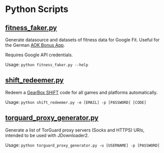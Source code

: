 # Python Scripts

## [fitness_faker.py](./fitness_faker.py)

Generate datasource and datasets of fitness data for Google Fit. Useful for the German [AOK Bonus App](https://www.aok.de/pk/bonus-praemienprogramme/programme-tarife/).

Requires Google API credentials.

Usage: `python fitness_faker.py --help`

## [shift_redeemer.py](./shift_redeemer.py)

Redeem a [GearBox SHiFT](https://shift.gearboxsoftware.com/) code for all games and platforms automatically.

Usage: `python shift_redeemer.py -e [EMAIL] -p [PASSWORD] [CODE]`

## [torguard_proxy_generator.py](./torguard_proxy_generator.py)

Generate a list of TorGuard proxy servers (Socks and HTTPS) URIs, intended to be used with JDownloader2.

Usage: `python torguard_proxy_generator.py -u [USERNAME] -p [PASSWORD]`
